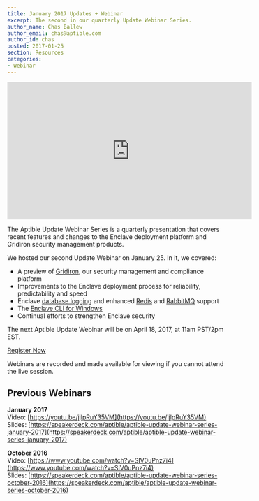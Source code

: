```yaml
---
title: January 2017 Updates + Webinar
excerpt: The second in our quarterly Update Webinar Series.
author_name: Chas Ballew
author_email: chas@aptible.com
author_id: chas
posted: 2017-01-25
section: Resources
categories:
- Webinar
---
```


<p class="text-center">
  <iframe width="560" height="315" src="https://youtube.com/embed/jjlpRuY35VM" frameborder="0" allowfullscreen></iframe><br>
</p>

The Aptible Update Webinar Series is a quarterly presentation that covers recent features and changes to the Enclave deployment platform and Gridiron security management products.

We hosted our second Update Webinar on January 25. In it, we covered:

- A preview of [Gridiron](https://www.aptible.com/resources/gridiron-compliance-model/), our security management and compliance platform
- Improvements to the Enclave deployment process for reliability, predictability and speed
- Enclave [database logging](https://www.aptible.com/blog/database-logs/) and enhanced [Redis](https://www.aptible.com/blog/redis-ssl/) and [RabbitMQ](https://www.aptible.com/blog/rabbitmq-management/) support
- The [Enclave CLI for Windows](https://www.aptible.com/blog/windows-cli/)
- Continual efforts to strengthen Enclave security

The next Aptible Update Webinar will be on April 18, 2017, at 11am PST/2pm EST.

<p class="text-center">
  <a class="btn" href="https://zoom.us/webinar/register/a9e02bd11c01969ec5b9141539e44ee6">Register Now</a>
</p>

Webinars are recorded and made available for viewing if you cannot attend the live session.

## Previous Webinars
__January 2017__<br>
Video: [https://youtu.be/jjlpRuY35VM](https://youtu.be/jjlpRuY35VM)<br>
Slides: [https://speakerdeck.com/aptible/aptible-update-webinar-series-january-2017](https://speakerdeck.com/aptible/aptible-update-webinar-series-january-2017)

__October 2016__<br>
Video: [https://www.youtube.com/watch?v=SIV0uPnz7i4](https://www.youtube.com/watch?v=SIV0uPnz7i4)<br>
Slides: [https://speakerdeck.com/aptible/aptible-update-webinar-series-october-2016](https://speakerdeck.com/aptible/aptible-update-webinar-series-october-2016)
